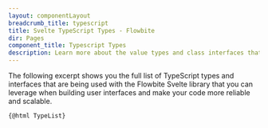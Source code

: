 ```yaml
---
layout: componentLayout
breadcrumb_title: typescript
title: Svelte TypeScript Types - Flowbite
dir: Pages
component_title: Typescript Types
description: Learn more about the value types and class interfaces that you can use and extend with Flowbite coupled with Svelte by leveraging the features of TypeScript
---
```


The following excerpt shows you the full list of TypeScript types and interfaces that are being used with the Flowbite Svelte library that you can leverage when building user interfaces and make your code more reliable and scalable.

<script>
  // TODO: Does not build on the server - need to work on it
  // import Prism from 'prismjs';
  // import 'prism-svelte';
  // import "prismjs/components/prism-typescript";
  // const highlighted = Prism.highlight(TypeList, Prism.languages.js, 'js');

  // Load assets as strings
  import TypeList from '../../../lib/types.js?raw';
</script>

<pre><code>{@html TypeList}</code></pre>
